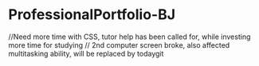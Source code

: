 # ProfessionalPortfolio-BJ
//Need more time with CSS, tutor help has been called for, while investing more time for studying
// 2nd computer screen broke, also affected multitasking ability, will be replaced by todaygit